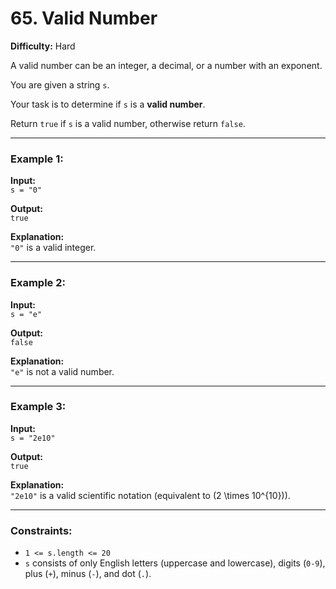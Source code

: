

# 65. Valid Number  

**Difficulty:** Hard  

A valid number can be an integer, a decimal, or a number with an exponent.  

You are given a string `s`.  

Your task is to determine if `s` is a **valid number**.  

Return `true` if `s` is a valid number, otherwise return `false`.  

---

### Example 1:  
**Input:**  
`s = "0"`  

**Output:**  
`true`  

**Explanation:**  
`"0"` is a valid integer.  

---

### Example 2:  
**Input:**  
`s = "e"`  

**Output:**  
`false`  

**Explanation:**  
`"e"` is not a valid number.  

---

### Example 3:  
**Input:**  
`s = "2e10"`  

**Output:**  
`true`  

**Explanation:**  
`"2e10"` is a valid scientific notation (equivalent to \(2 \times 10^{10}\)).  

---

### Constraints:  
- `1 <= s.length <= 20`  
- `s` consists of only English letters (uppercase and lowercase), digits (`0-9`), plus (`+`), minus (`-`), and dot (`.`).  

